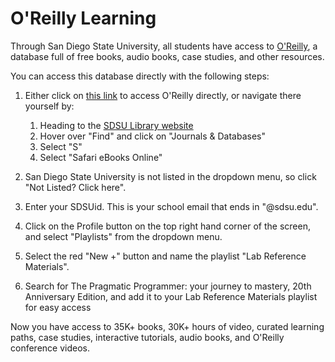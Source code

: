 # O'Reilly Learning
Through San Diego State University, all students have access to [O'Reilly](https://learning.oreilly.com/home/), a database full of free books, audio books, case studies, and other resources.

You can access this database directly with the following steps:


1. Either click on [this link](https://learning.oreilly.com/home/) to access O'Reilly directly, or navigate there yourself by:

      1. Heading to the [SDSU Library website](https://library.sdsu.edu/)
      2. Hover over "Find" and click on "Journals & Databases"
      3. Select "S" 
      4. Select "Safari eBooks Online"
 
2. San Diego State University is not listed in the dropdown menu, so click "Not Listed? Click here".
3. Enter your SDSUid. This is your school email that ends in "@sdsu.edu".
4. Click on the Profile button on the top right hand corner of the screen, and select "Playlists" from the dropdown menu.
5. Select the red "New +" button and name the playlist "Lab Reference Materials". 
6. Search for The Pragmatic Programmer: your journey to mastery, 20th Anniversary Edition, and add it to your Lab Reference Materials playlist for easy access

Now you have access to 35K+ books, 30K+ hours of video, curated learning paths, case studies, interactive tutorials, audio books, and O'Reilly conference videos.

